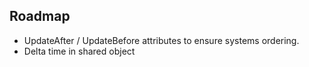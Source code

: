 
## Roadmap

* UpdateAfter / UpdateBefore attributes to ensure systems ordering. 
* Delta time in shared object